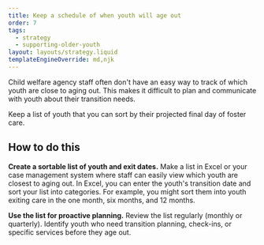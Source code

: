 ```yaml
---
title: Keep a schedule of when youth will age out
order: 7
tags:
  - strategy
  - supporting-older-youth
layout: layouts/strategy.liquid
templateEngineOverride: md,njk
---
```


Child welfare agency staff often don't have an easy way to track of which youth are close to aging out. This makes it difficult to plan and communicate with youth about their transition needs. 

Keep a list of youth that you can sort by their projected final day of foster care.

## How to do this

**Create a sortable list of youth and exit dates.** Make a list in Excel or your case management system where staff can easily view which youth are closest to aging out. In Excel, you can enter the youth's transition date and sort your list into categories. For example, you might sort them into youth exiting care in the one month, six months, and 12 months.

**Use the list for proactive planning.** Review the list regularly (monthly or quarterly). Identify youth who need transition planning, check-ins, or specific services before they age out.